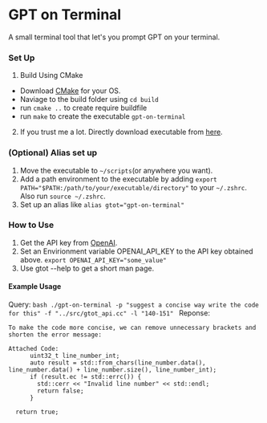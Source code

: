 # GPT on Terminal

A small terminal tool that let's you prompt GPT on your terminal. 

### Set Up

1. Build Using CMake 
 - Download [CMake](https://cmake.org/cmake/help/latest/guide/tutorial/index.html) for your OS. 
 - Naviage to the build folder using ```cd build```
 - run ```cmake ..``` to create require buildfile 
 - run ```make``` to create the executable `gpt-on-terminal`

2. If you trust me a lot. Directly download executable from [here]().

### (Optional) Alias set up
1. Move the executable to `~/scripts`(or anywhere you want). 
2. Add a path environment to the executable by adding `export PATH="$PATH:/path/to/your/executable/directory"` to your `~/.zshrc`. Also run `source ~/.zshrc`.
3. Set up an alias like `alias gtot="gpt-on-terminal"`  

### How to Use

1. Get the API key from [OpenAI](https://openai.com/index/openai-api/). 
2. Set an Envirionment variable OPENAI_API_KEY to the API key obtained above.
```export OPENAI_API_KEY="some_value"```
3. Use gtot --help to get a short man page. 

#### Example Usage
Query: 
`bash
./gpt-on-terminal -p "suggest a concise way write the code for this" -f "../src/gtot_api.cc" -l "140-151"
`
Reponse: 
```
To make the code more concise, we can remove unnecessary brackets and shorten the error message:

Attached Code:
      uint32_t line_number_int;
      auto result = std::from_chars(line_number.data(), line_number.data() + line_number.size(), line_number_int);
      if (result.ec != std::errc()) {
        std::cerr << "Invalid line number" << std::endl;
        return false;
      }

  return true;
```


